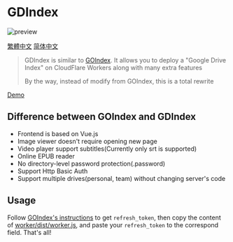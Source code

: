 # GDIndex

![preview](https://i.imgur.com/4DgDmFI.png)

[繁體中文](README.zhtw.md)
[简体中文](README.zh.md)

> GDIndex is similar to [GOIndex](https://github.com/donwa/goindex).
> It allows you to deploy a "Google Drive Index" on CloudFlare Workers along with many extra features
>
> By the way, instead of modify from GOIndex, this is a total rewrite

[Demo](https://gdindex-demo.maple3142.workers.dev/)

## Difference between GOIndex and GDIndex

* Frontend is based on Vue.js
* Image viewer doesn't require opening new page
* Video player support subtitles(Currently only srt is supported)
* Online EPUB reader
* No directory-level password protection(.password)
* Support Http Basic Auth
* Support multiple drives(personal, team) without changing server's code

## Usage

Follow [GOIndex's instructions](https://github.com/donwa/goindex) to get `refresh_token`, then copy the content of [worker/dist/worker.js](worker/dist/worker.js), and paste your `refresh_token` to the correspond field. That's all!

